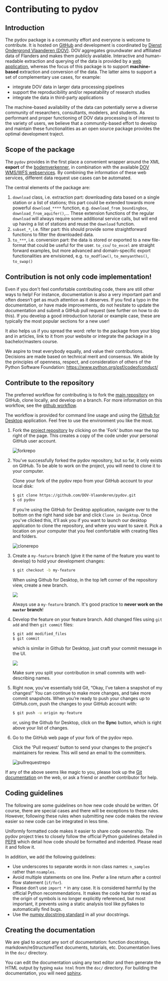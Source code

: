 # Contributing to pydov

## Introduction

The pydov package is a community effort and everyone is welcome to contribute. It is hosted on [GitHub](https://github.com/DOV-Vlaanderen/pydov) and development is coordinated by [Dienst Ondergrond Vlaanderen (DOV)](https://dov.vlaanderen.be/dovweb/html/index.html). DOV aggregates groundwater and affiliated data of Flanders and makes them publicly available. Interactive and human-readable extraction and querying of the data is provided by a [web application](https://www.dov.vlaanderen.be/portaal/?module=verkenner#ModulePage), whereas the focus of this package is to support **machine-based** extraction and conversion of the data. The latter aims to support a set of complementary use cases, for example:

* integrate DOV data in larger data processing pipelines
* support the reproducibility and/or repeatability of research studies
* integrate the data in third-party applications

The machine-based availability of the data can potentially serve a diverse community of researchers, consultants, modelers, and students. As performant and proper functioning of DOV data processing is of interest to the variety of users, we believe that a community-based effort to develop and maintain these functionalities as an open source package provides the optimal development traject.

## Scope of the package

The `pydov` provides in the first place a convenient wrapper around the XML **export** of the [bodemverkenner](https://www.dov.vlaanderen.be/portaal/?module=verkenner#ModulePage), in combination with the available [DOV WMS/WFS webservices](https://dov.vlaanderen.be/dovweb/html/services.html). By combining the information of these web services, different data request use cases can be automated.

The central elements of the package are:

1. `download` class, i.e. extraction part: downloading data based on a single station or a list of stations; this part could be extended towards more powerful `download_****` function, e.g. `download_from_boundingbox`, `download_from_aquifer()`,... These extension functions of the regular `download` will always require some additional service calls, but will end up having a list of stations and reuse the `download` function.
2. `subset_*`, i.e. filter part: this should provide some straightforward functions to filter the downloaded data.
3. `to_***`, i.e. conversion part: the data is stored or exported to a new file-format that could be useful for the user. `to_csv`/ `to_excel` are straight forward examples, but more advanced and domain-specific export functionalities are envisioned, e.g. `to_modflow()`, `to_menyanthes()`, `to_swap()`

## Contribution is not only code implementation!

Even if you don't feel comfortable contributing code, there are still other ways to help! For instance, documentation is also a very important part and often doesn’t get as much attention as it deserves. If you find a typo in the documentation, or have made improvements, do not hesitate to update the documentation and submit a GitHub pull request (see further on how to do this). If you develop a good introduction tutorial or example case, these are typically the most popular sections for a new user!

It also helps us if you spread the word: refer to the package from your blog and in articles, link to it from your website or integrate the package in a bachelor/masters course.

We aspire to treat everybody equally, and value their contributions. Decisions are made based on technical merit and consensus. We abide by the principles of openness, respect, and consideration of others of the Python Software Foundation: https://www.python.org/psf/codeofconduct/

## Contribute to the repository

The preferred workflow for contributing is to fork the [main repository](https://github.com/DOV-Vlaanderen/pydov) on GitHub, clone locally, and develop on a branch. For more information on this workflow, see the [github workflow](https://guides.github.com/introduction/flow/).

The workflow is provided for command line usage and using the [Github for Desktop](https://desktop.github.com/) application. Feel free to use the environment you like the most.

1. Fork the [project repository](https://github.com/DOV-Vlaanderen/pydov) by clicking on the 'Fork' button near the top right of the page. This creates a copy of the code under your personal GitHub user account.

    ![forkrepo](https://github-images.s3.amazonaws.com/help/bootcamp/Bootcamp-Fork.png)

2. You’ve successfully forked the pydov repository, but so far, it only exists on GitHub. To be able to work on the project, you will need to clone it to your computer.

    Clone your fork of the pydov repo from your GitHub account to your local disk:

    ```bash
    $ git clone https://github.com/DOV-Vlaanderen/pydov.git
    $ cd pydov
    ```

    If you’re using the GitHub for Desktop application, navigate over to the bottom on the right hand side bar and click `Clone in Desktop`. Once you've clicked this, it’ll ask you if you want to launch our desktop application to clone the repository, and where you want to save it. Pick a location on your computer that you feel comfortable with creating files and folders.

    ![clonerepo](https://guides.github.com/activities/forking/clone-in-desktop.png)

3. Create a `my-feature` branch (give it the name of the feature you want to develop) to hold your development changes:

    ```bash
    $ git checkout -b my-feature
    ```

    When using Github for Desktop, in the top left corner of the repository view, create a new branch.
    
    ![](https://desktop.github.com/images/screens/windows/branch.png)

    Always use a `my-feature` branch. It's good practice to **never work on the `master` branch**!

4. Develop the feature on your feature branch. Add changed files using `git add` and then `git commit` files:

    ```bash
    $ git add modified_files
    $ git commit
    ```

    which is similar in Github for Desktop, just craft your commit message in the UI.
   
    ![](https://desktop.github.com/images/screens/windows/craft.png)
    
    Make sure you split your contribution in small commits with well-describing names.

5. Right now, you’ve essentially told Git, “Okay, I’ve taken a snapshot of my changes!” You can continue to make more changes, and take more commit snapshots. When you’re ready to push your changes up to GitHub.com, push the changes to your GitHub account with:

    ```bash
    $ git push -u origin my-feature
    ```

    or, using the Github for Desktop, click on the **Sync** button, which is right above your list of changes.

6. Go to the GitHub web page of your fork of the pydov repo.

    Click the 'Pull request' button to send your changes to the project's maintainers for review. This will send an email to the committers.

    ![pullrequestrepo](https://github-images.s3.amazonaws.com/help/pull_requests/recently_pushed_branch.png)

If any of the above seems like magic to you, please look up the [Git documentation](https://git-scm.com/documentation) on the web, or ask a friend or another contributor for help.

## Coding guidelines

The following are some guidelines on how new code should be written. Of course, there are special cases and there will be exceptions to these rules. However, following these rules when submitting new code makes the review easier so new code can be integrated in less time.

Uniformly formatted code makes it easier to share code ownership. The pydov project tries to closely follow the official Python guidelines detailed in [PEP8](https://www.python.org/dev/peps/pep-0008/) which detail how code should be formatted and indented. Please read it and follow it.

In addition, we add the following guidelines:

* Use underscores to separate words in non class names: `n_samples` rather than `nsamples`.
* Avoid multiple statements on one line. Prefer a line return after a control flow statement (`if/for`).
* Please don’t use `import *` in any case. It is considered harmful by the official Python recommendations. It makes the code harder to read as the origin of symbols is no longer explicitly referenced, but most important, it prevents using a static analysis tool like pyflakes to automatically find bugs.
* Use the [numpy docstring standard](https://github.com/numpy/numpy/blob/master/doc/HOWTO_DOCUMENT.rst.txt) in all your docstrings.

## Creating the documentation

We are glad to accept any sort of documentation: function docstrings, markdown/reStructuredText documents, tutorials, etc. Documentation lives in the `doc/` directory.

You can edit the documentation using any text editor and then generate the HTML output by typing `make html` from the `doc/` directory. For building the documentation, you will need [sphinx](http://sphinx.pocoo.org/).
